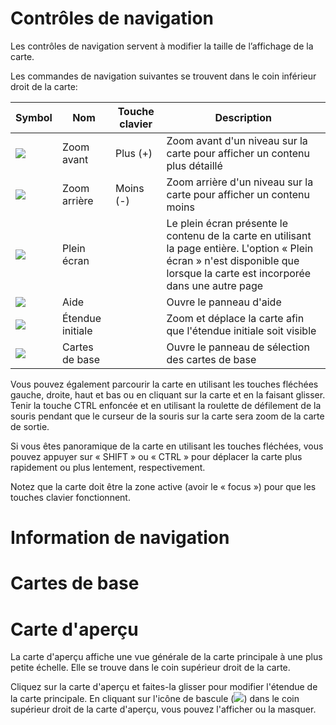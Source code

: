 # Contrôles de navigation

Les contrôles de navigation servent à modifier la taille de l’affichage de la carte.

Les commandes de navigation suivantes se trouvent dans le coin inférieur droit de la carte:

|Symbol|Nom|Touche clavier|Description|
|----|----|----|----|
|![](navigation/zoomin.png)| Zoom avant | Plus (+) | Zoom avant d'un niveau sur la carte pour afficher un contenu plus détaillé |
|![](navigation/zoomout.png)| Zoom arrière | Moins (-) | Zoom arrière d'un niveau sur la carte pour afficher un contenu moins  |
|![](navigation/fullscreen.png)| Plein écran | | Le plein écran présente le contenu de la carte en utilisant la page entière. L'option « Plein écran » n'est disponible que lorsque la carte est incorporée dans une autre page  |
|![](navigation/help.png)| Aide | | Ouvre le panneau d'aide |
|![](navigation/home.png)| Étendue initiale | | Zoom et déplace la carte afin que l'étendue initiale soit visible |
|![](navigation/basemaps.png)| Cartes de base | | Ouvre le panneau de sélection des cartes de base |

Vous pouvez également parcourir la carte en utilisant les touches fléchées gauche, droite, haut et bas ou en cliquant sur la carte et en la faisant glisser. Tenir la touche CTRL enfoncée et en utilisant la roulette de défilement de la souris pendant que le curseur de la souris sur la carte sera zoom de la carte de sortie.

Si vous êtes panoramique de la carte en utilisant les touches fléchées, vous pouvez appuyer sur « SHIFT » ou « CTRL » pour déplacer la carte plus rapidement ou plus lentement, respectivement.

Notez que la carte doit être la zone active (avoir le « focus ») pour que les touches clavier fonctionnent.


# Information de navigation




# Cartes de base




# Carte d'aperçu

La carte d'aperçu affiche une vue générale de la carte principale à une plus petite échelle. Elle se trouve dans le coin supérieur droit de la carte.

Cliquez sur la carte d'aperçu et faites-la glisser pour modifier l'étendue de la carte principale. En cliquant sur l'icône de bascule (![](overview/toggle.png)) dans le coin supérieur droit de la carte d'aperçu, vous pouvez l'afficher ou la masquer.